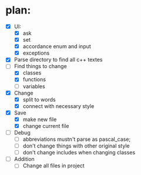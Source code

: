 # plan:
- [x] UI:
  - [x] ask
  - [x] set
  - [x] accordance enum and input 
  - [x] exceptions
- [x] Parse directory to find all c++ textes
- [ ] Find things to change
  - [x] classes
  - [x] functions
  - [ ] variables
- [x] Change
  - [x] split to words
  - [x] connect with necessary style 
- [x] Save
  - [x] make new file
  - [x] change current file 
- [ ] Debug
  - [ ] abbreviations mustn't parse as pascal_case;
  - [ ] don't change things with other original style
  - [ ] don't change includes when changing classes
- [ ] Addition
  - [ ] Change all files in project